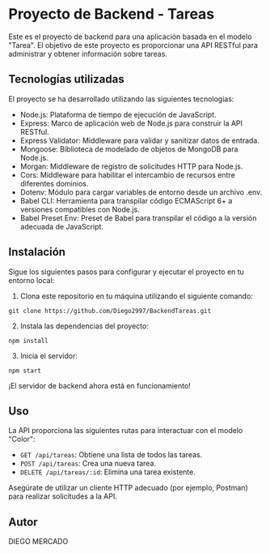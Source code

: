 # Proyecto de Backend - Tareas

Este es el proyecto de backend para una aplicación basada en el modelo "Tarea". El objetivo de este proyecto es proporcionar una API RESTful para administrar y obtener información sobre tareas.

## Tecnologías utilizadas

El proyecto se ha desarrollado utilizando las siguientes tecnologías:

- Node.js: Plataforma de tiempo de ejecución de JavaScript.
- Express: Marco de aplicación web de Node.js para construir la API RESTful.
- Express Validator: Middleware para validar y sanitizar datos de entrada.
- Mongoose: Biblioteca de modelado de objetos de MongoDB para Node.js.
- Morgan: Middleware de registro de solicitudes HTTP para Node.js.
- Cors: Middleware para habilitar el intercambio de recursos entre diferentes dominios.
- Dotenv: Módulo para cargar variables de entorno desde un archivo .env.
- Babel CLI: Herramienta para transpilar código ECMAScript 6+ a versiones compatibles con Node.js.
- Babel Preset Env: Preset de Babel para transpilar el código a la versión adecuada de JavaScript.

## Instalación

Sigue los siguientes pasos para configurar y ejecutar el proyecto en tu entorno local:

1. Clona este repositorio en tu máquina utilizando el siguiente comando:

```
git clone https://github.com/Diego2997/BackendTareas.git
```

2. Instala las dependencias del proyecto:

```
npm install
```

3. Inicia el servidor:

```
npm start
```


¡El servidor de backend ahora está en funcionamiento!

## Uso

La API proporciona las siguientes rutas para interactuar con el modelo "Color":

- `GET /api/tareas`: Obtiene una lista de todos las tareas.
- `POST /api/tareas`: Crea una nueva tarea.
- `DELETE /api/tareas/:id`: Elimina una tarea existente.

Asegúrate de utilizar un cliente HTTP adecuado (por ejemplo, Postman) para realizar solicitudes a la API.


## Autor
DIEGO MERCADO